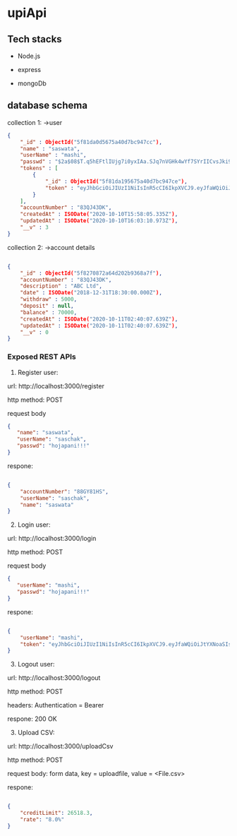 # upiApi

## Tech stacks

* Node.js

* express

* mongoDb

## database schema

collection 1: ->user

```json
{
    "_id" : ObjectId("5f81da0d5675a40d7bc947cc"),
    "name" : "saswata",
    "userName" : "mashi",
    "passwd" : "$2a$08$T.q5hEFtlIUjg7i0yxIAa.SJq7nVGHk4wYf7SYrIICvsJki9lQdmC",
    "tokens" : [ 
        {
            "_id" : ObjectId("5f81da195675a40d7bc947ce"),
            "token" : "eyJhbGciOiJIUzI1NiIsInR5cCI6IkpXVCJ9.eyJfaWQiOiJtYXNoaSIsImlhdCI6MTYwMjM0NTQ5N30.yjOcdoxeUeDLDRxWMQEe3auCxooELZND6y_0gwsL3DE"
        }
    ],
    "accountNumber" : "83QJ43DK",
    "createdAt" : ISODate("2020-10-10T15:58:05.335Z"),
    "updatedAt" : ISODate("2020-10-10T16:03:10.973Z"),
    "__v" : 3
}
```

collection 2: ->account details

```json

{
    "_id" : ObjectId("5f8270872a64d202b9368a7f"),
    "accountNumber" : "83QJ43DK",
    "description" : "ABC Ltd",
    "date" : ISODate("2018-12-31T18:30:00.000Z"),
    "withdraw" : 5000,
    "deposit" : null,
    "balance" : 70000,
    "createdAt" : ISODate("2020-10-11T02:40:07.639Z"),
    "updatedAt" : ISODate("2020-10-11T02:40:07.639Z"),
    "__v" : 0
}
```

### Exposed REST APIs

1. Register user:
 
 url: http://localhost:3000/register
 
 http method: POST
 
 request body
 
 ```json
{
    "name": "saswata",
    "userName": "saschak",
    "passwd": "hojapani!!!"
}
```
respone:
```json

{
    "accountNumber": "88GY81HS",
    "userName": "saschak",
    "name": "saswata"
}
```

2. Login user:
 
 url: http://localhost:3000/login
 
 http method: POST
 
 request body
 
 ```json
{
    "userName": "mashi",
    "passwd": "hojapani!!!"
}
```
respone:
```json

{
    "userName": "mashi",
    "token": "eyJhbGciOiJIUzI1NiIsInR5cCI6IkpXVCJ9.eyJfaWQiOiJtYXNoaSIsImlhdCI6MTYwMjM4NDg4OH0.-8bsfLNSIEmNIhRsiB5Y3rvUYRLkWIZdqixNCOGsKXw"
}
```

3. Logout user:
 
 url: http://localhost:3000/logout
 
 http method: POST
 
 headers: Authentication = Bearer <JWTTOKEN>
 
respone:
 200 OK

3. Upload CSV:
 
 url: http://localhost:3000/uploadCsv
 
 http method: POST
 
 request body:
form data, key = uploadfile, value = <File.csv>
 
respone:
```json

{
    "creditLimit": 26518.3,
    "rate": "8.0%"
}
```


